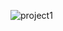 ![project1](https://github.com/ghanshyam9009/mysync-project/assets/147299599/860b1654-0248-45fe-bfd9-82ac3c022b19)

